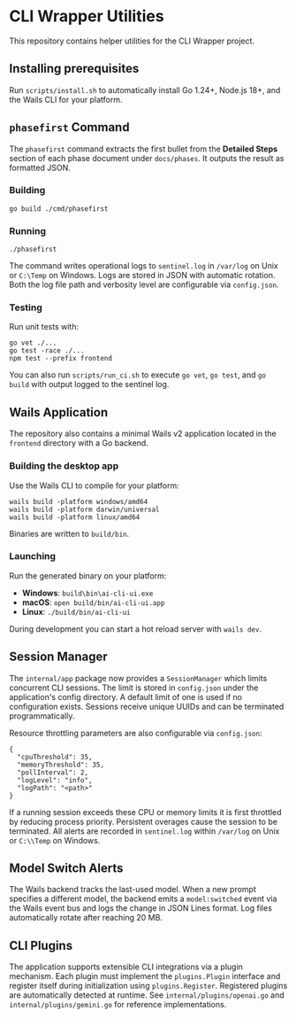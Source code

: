 # CLI Wrapper Utilities

This repository contains helper utilities for the CLI Wrapper project.

## Installing prerequisites

Run `scripts/install.sh` to automatically install Go 1.24+, Node.js 18+, and the Wails CLI for your platform.


## `phasefirst` Command

The `phasefirst` command extracts the first bullet from the **Detailed Steps**
section of each phase document under `docs/phases`. It outputs the result as
formatted JSON.

### Building

```
go build ./cmd/phasefirst
```

### Running

```
./phasefirst
```

The command writes operational logs to `sentinel.log` in `/var/log` on Unix or
`C:\Temp` on Windows. Logs are stored in JSON with automatic rotation. Both the
log file path and verbosity level are configurable via `config.json`.

### Testing

Run unit tests with:

```
go vet ./...
go test -race ./...
npm test --prefix frontend
```

You can also run `scripts/run_ci.sh` to execute `go vet`, `go test`, and `go build` with output logged to the sentinel log.

## Wails Application

The repository also contains a minimal Wails v2 application located in the
`frontend` directory with a Go backend.

### Building the desktop app

Use the Wails CLI to compile for your platform:

```
wails build -platform windows/amd64
wails build -platform darwin/universal
wails build -platform linux/amd64
```

Binaries are written to `build/bin`.

### Launching

Run the generated binary on your platform:

- **Windows**: `build\bin\ai-cli-ui.exe`
- **macOS**: `open build/bin/ai-cli-ui.app`
- **Linux**: `./build/bin/ai-cli-ui`

During development you can start a hot reload server with `wails dev`.

## Session Manager

The `internal/app` package now provides a `SessionManager` which limits concurrent
CLI sessions. The limit is stored in `config.json` under the application's config
directory. A default limit of one is used if no configuration exists. Sessions
receive unique UUIDs and can be terminated programmatically.

Resource throttling parameters are also configurable via `config.json`:

```
{
  "cpuThreshold": 35,
  "memoryThreshold": 35,
  "pollInterval": 2,
  "logLevel": "info",
  "logPath": "<path>"
}
```
If a running session exceeds these CPU or memory limits it is first throttled by
reducing process priority. Persistent overages cause the session to be
terminated. All alerts are recorded in `sentinel.log` within `/var/log` on
Unix or `C:\\Temp` on Windows.

## Model Switch Alerts

The Wails backend tracks the last-used model. When a new prompt specifies a different
model, the backend emits a `model:switched` event via the Wails event bus and logs the
change in JSON Lines format. Log files automatically rotate after reaching 20 MB.


## CLI Plugins

The application supports extensible CLI integrations via a plugin mechanism. Each plugin must implement the `plugins.Plugin` interface and register itself during initialization using `plugins.Register`. Registered plugins are automatically detected at runtime. See `internal/plugins/openai.go` and `internal/plugins/gemini.go` for reference implementations.

